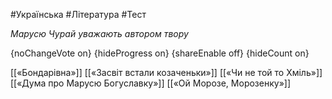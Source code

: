 #Українська #Література #Тест

*Марусю Чурай уважають автором твору*

{noChangeVote on}
{hideProgress on}
{shareEnable off}
{hideCount on}

[[«Бондарівна»]]
[[«Засвіт встали козаченьки»]]
[[«Чи не той то Хміль»]]
[[«Дума про Марусю Богуславку»]]
[[«Ой Морозе, Морозенку»]]

